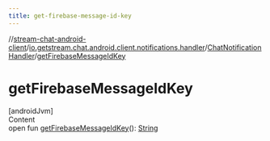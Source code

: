 ```yaml
---
title: get-firebase-message-id-key
---
```

//[stream-chat-android-client](../../../index.md)/[io.getstream.chat.android.client.notifications.handler](../index.md)/[ChatNotificationHandler](index.md)/[getFirebaseMessageIdKey](getFirebaseMessageIdKey.md)



# getFirebaseMessageIdKey  
[androidJvm]  
Content  
open fun [getFirebaseMessageIdKey](getFirebaseMessageIdKey.md)(): [String](https://kotlinlang.org/api/latest/jvm/stdlib/kotlin/-string/index.html)  



